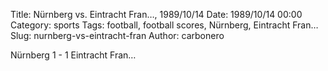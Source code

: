 Title: Nürnberg vs. Eintracht Fran…, 1989/10/14
Date: 1989/10/14 00:00
Category: sports
Tags: football, football scores, Nürnberg, Eintracht Fran…
Slug: nurnberg-vs-eintracht-fran
Author: carbonero


Nürnberg 1 - 1 Eintracht Fran…
